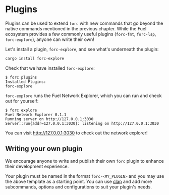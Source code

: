 # Plugins

Plugins can be used to extend `forc` with new commands that go beyond the native commands mentioned in the previous chapter. While the Fuel ecosystem provides a few commonly useful plugins (`forc-fmt`, `forc-lsp`, `forc-explore`), anyone can write their own!

Let's install a plugin, `forc-explore`, and see what's underneath the plugin:

```sh
cargo install forc-explore
```

Check that we have installed `forc-explore`:

```console
$ forc plugins
Installed Plugins:
forc-explore
```

`forc-explore` runs the Fuel Network Explorer, which you can run and check out for yourself:

```console
$ forc explore
Fuel Network Explorer 0.1.1
Running server on http://127.0.0.1:3030
Server::run{addr=127.0.0.1:3030}: listening on http://127.0.0.1:3030
```

You can visit <http://127.0.0.1:3030> to check out the network explorer!

## Writing your own plugin

We encourage anyone to write and publish their own `forc` plugin to enhance their development experience.

Your plugin must be named in the format `forc-<MY_PLUGIN>` and you may use the above template as a starting point. You can use [clap](https://docs.rs/clap/latest/clap/) and add more subcommands, options and configurations to suit your plugin's needs.
